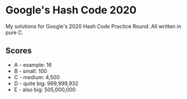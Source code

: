 # Google's Hash Code 2020
My solutions for Google's 2020 Hash Code Practice Round. All written in pure C.

## Scores
- A - example: 16
- B - small: 100
- C - medium: 4,500
- D - quite big: 999,999,932
- E - also big: 505,000,000
